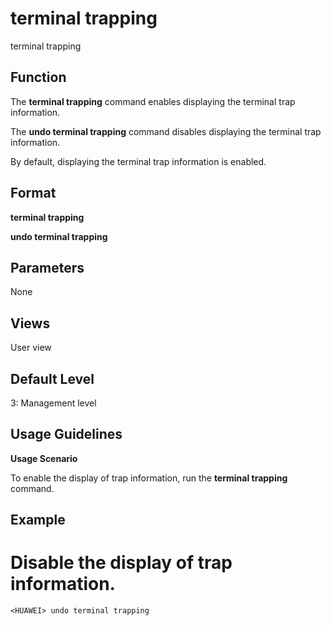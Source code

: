 terminal trapping
=================

terminal trapping

Function
--------



The **terminal trapping** command enables displaying the terminal trap information.

The **undo terminal trapping** command disables displaying the terminal trap information.



By default, displaying the terminal trap information is enabled.


Format
------

**terminal trapping**

**undo terminal trapping**


Parameters
----------

None

Views
-----

User view


Default Level
-------------

3: Management level


Usage Guidelines
----------------

**Usage Scenario**

To enable the display of trap information, run the **terminal trapping** command.


Example
-------

# Disable the display of trap information.
```
<HUAWEI> undo terminal trapping

```